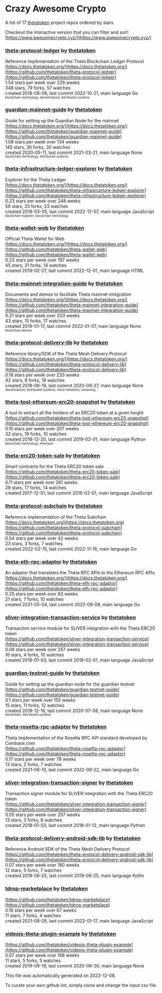 # Crazy Awesome Crypto
A list of 17 [thetatoken](https://github.com/thetatoken) project repos ordered by stars.  

Checkout the interactive version that you can filter and sort: 
[https://www.awesomecrypto.xyz/](https://www.awesomecrypto.xyz/)  


### [theta-protocol-ledger](https://github.com/thetatoken/theta-protocol-ledger) by [thetatoken](https://github.com/thetatoken)  
Reference implementation of the Theta Blockchain Ledger Protocol  
[https://docs.thetatoken.org/](https://docs.thetatoken.org/)  
[https://github.com/thetatoken/theta-protocol-ledger](https://github.com/thetatoken/theta-protocol-ledger)  
1.54 stars per week over 226 weeks  
348 stars, 79 forks, 57 watches  
created 2018-08-06, last commit 2022-10-21, main language Go  
<sub><sup>blockchain-technology, decentralized, distributed-systems</sup></sub>


### [guardian-mainnet-guide](https://github.com/thetatoken/guardian-mainnet-guide) by [thetatoken](https://github.com/thetatoken)  
Guide for setting up the Guardian Node for the mainnet  
[https://docs.thetatoken.org/](https://docs.thetatoken.org/)  
[https://github.com/thetatoken/guardian-mainnet-guide](https://github.com/thetatoken/guardian-mainnet-guide)  
1.08 stars per week over 134 weeks  
145 stars, 36 forks, 30 watches  
created 2020-05-11, last commit 2021-03-21, main language None  
<sub><sup>blockchain-technology, distributed-systems</sup></sub>


### [theta-infrastructure-ledger-explorer](https://github.com/thetatoken/theta-infrastructure-ledger-explorer) by [thetatoken](https://github.com/thetatoken)  
Explorer for the Theta Ledger  
[https://docs.thetatoken.org/](https://docs.thetatoken.org/)  
[https://github.com/thetatoken/theta-infrastructure-ledger-explorer](https://github.com/thetatoken/theta-infrastructure-ledger-explorer)  
0.23 stars per week over 248 weeks  
56 stars, 23 forks, 23 watches  
created 2018-03-05, last commit 2022-12-07, main language JavaScript  
<sub><sup>blockchain-explorer, blockchain-technology</sup></sub>


### [theta-wallet-web](https://github.com/thetatoken/theta-wallet-web) by [thetatoken](https://github.com/thetatoken)  
Official Theta Wallet for Web  
[https://docs.thetatoken.org/](https://docs.thetatoken.org/)  
[https://github.com/thetatoken/theta-wallet-web](https://github.com/thetatoken/theta-wallet-web)  
0.23 stars per week over 197 weeks  
45 stars, 21 forks, 14 watches  
created 2019-02-27, last commit 2022-12-01, main language HTML  


### [theta-mainnet-integration-guide](https://github.com/thetatoken/theta-mainnet-integration-guide) by [thetatoken](https://github.com/thetatoken)  
Documents and demos to facilitate Theta mainnet integration  
[https://docs.thetatoken.org/](https://docs.thetatoken.org/)  
[https://github.com/thetatoken/theta-mainnet-integration-guide](https://github.com/thetatoken/theta-mainnet-integration-guide)  
0.21 stars per week over 203 weeks  
43 stars, 15 forks, 17 watches  
created 2019-01-17, last commit 2022-01-07, main language None  
<sub><sup>blockchain-demos</sup></sub>


### [theta-protocol-delivery-lib](https://github.com/thetatoken/theta-protocol-delivery-lib) by [thetatoken](https://github.com/thetatoken)  
Reference library/SDK of the Theta Mesh Delivery Protocol  
[https://docs.thetatoken.org/](https://docs.thetatoken.org/)  
[https://github.com/thetatoken/theta-protocol-delivery-lib](https://github.com/thetatoken/theta-protocol-delivery-lib)  
0.18 stars per week over 233 weeks  
42 stars, 9 forks, 18 watches  
created 2018-06-19, last commit 2020-09-27, main language None  
<sub><sup>decentralized, distributed-systems, mesh-networks, streaming</sup></sub>


### [theta-tool-ethereum-erc20-snapshot](https://github.com/thetatoken/theta-tool-ethereum-erc20-snapshot) by [thetatoken](https://github.com/thetatoken)  
A tool to extract all the holders of an ERC20 token at a given height  
[https://github.com/thetatoken/theta-tool-ethereum-erc20-snapshot](https://github.com/thetatoken/theta-tool-ethereum-erc20-snapshot)  
0.15 stars per week over 207 weeks  
32 stars, 19 forks, 10 watches  
created 2018-12-20, last commit 2019-02-01, main language Python  
<sub><sup>blockchain-technology, ethereum</sup></sub>


### [theta-erc20-token-sale](https://github.com/thetatoken/theta-erc20-token-sale) by [thetatoken](https://github.com/thetatoken)  
Smart contracts for the Theta ERC20 token sale  
[https://github.com/thetatoken/theta-erc20-token-sale](https://github.com/thetatoken/theta-erc20-token-sale)  
0.11 stars per week over 261 weeks  
29 stars, 17 forks, 14 watches  
created 2017-12-01, last commit 2018-02-01, main language JavaScript  


### [theta-protocol-subchain](https://github.com/thetatoken/theta-protocol-subchain) by [thetatoken](https://github.com/thetatoken)  
Reference implementation of the Theta Subchain  
[https://docs.thetatoken.org](https://docs.thetatoken.org)  
[https://github.com/thetatoken/theta-protocol-subchain](https://github.com/thetatoken/theta-protocol-subchain)  
0.54 stars per week over 42 weeks  
23 stars, 3 forks, 7 watches  
created 2022-02-15, last commit 2022-11-16, main language Go  


### [theta-eth-rpc-adaptor](https://github.com/thetatoken/theta-eth-rpc-adaptor) by [thetatoken](https://github.com/thetatoken)  
An adaptor that translates the Theta RPC APIs to the Ethereum RPC APIs  
[https://docs.thetatoken.org/](https://docs.thetatoken.org/)  
[https://github.com/thetatoken/theta-eth-rpc-adaptor](https://github.com/thetatoken/theta-eth-rpc-adaptor)  
0.25 stars per week over 83 weeks  
21 stars, 7 forks, 10 watches  
created 2021-05-04, last commit 2022-09-08, main language Go  


### [sliver-integration-transaction-service](https://github.com/thetatoken/sliver-integration-transaction-service) by [thetatoken](https://github.com/thetatoken)  
Transaction service module for SLIVER integration with the Theta ERC20 token  
[https://github.com/thetatoken/sliver-integration-transaction-service](https://github.com/thetatoken/sliver-integration-transaction-service)  
0.06 stars per week over 257 weeks  
16 stars, 4 forks, 10 watches  
created 2018-01-03, last commit 2019-02-01, main language JavaScript  


### [guardian-testnet-guide](https://github.com/thetatoken/guardian-testnet-guide) by [thetatoken](https://github.com/thetatoken)  
Guide for setting up the guardian node for the guardian testnet  
[https://github.com/thetatoken/guardian-testnet-guide](https://github.com/thetatoken/guardian-testnet-guide)  
0.1 stars per week over 155 weeks  
15 stars, 11 forks, 12 watches  
created 2019-12-16, last commit 2020-07-08, main language None  
<sub><sup>blockchain, distributed-systems</sup></sub>


### [theta-rosetta-rpc-adaptor](https://github.com/thetatoken/theta-rosetta-rpc-adaptor) by [thetatoken](https://github.com/thetatoken)  
Theta Implementation of the Rosetta RPC API standard developed by Coinbase.com  
[https://github.com/thetatoken/theta-rosetta-rpc-adaptor](https://github.com/thetatoken/theta-rosetta-rpc-adaptor)  
0.17 stars per week over 78 weeks  
13 stars, 2 forks, 7 watches  
created 2021-06-10, last commit 2022-09-22, main language Go  


### [sliver-integration-transaction-signer](https://github.com/thetatoken/sliver-integration-transaction-signer) by [thetatoken](https://github.com/thetatoken)  
Transaction signer module for SLIVER integration with the Theta ERC20 token  
[https://github.com/thetatoken/sliver-integration-transaction-signer](https://github.com/thetatoken/sliver-integration-transaction-signer)  
0.05 stars per week over 257 weeks  
13 stars, 3 forks, 6 watches  
created 2018-01-03, last commit 2018-01-12, main language Python  


### [theta-protocol-delivery-android-sdk-lib](https://github.com/thetatoken/theta-protocol-delivery-android-sdk-lib) by [thetatoken](https://github.com/thetatoken)  
Reference Android SDK of the Theta Mesh Delivery Protocol  
[https://github.com/thetatoken/theta-protocol-delivery-android-sdk-lib](https://github.com/thetatoken/theta-protocol-delivery-android-sdk-lib)  
0.07 stars per week over 180 weeks  
12 stars, 5 forks, 7 watches  
created 2019-06-25, last commit 2019-06-25, main language Kotlin  


### [tdrop-marketplace](https://github.com/thetatoken/tdrop-marketplace) by [thetatoken](https://github.com/thetatoken)  
  
[https://github.com/thetatoken/tdrop-marketplace](https://github.com/thetatoken/tdrop-marketplace)  
0.16 stars per week over 67 weeks  
11 stars, 7 forks, 4 watches  
created 2021-08-26, last commit 2022-01-17, main language JavaScript  


### [videojs-theta-plugin-example](https://github.com/thetatoken/videojs-theta-plugin-example) by [thetatoken](https://github.com/thetatoken)  
  
[https://github.com/thetatoken/videojs-theta-plugin-example](https://github.com/thetatoken/videojs-theta-plugin-example)  
0.07 stars per week over 168 weeks  
11 stars, 5 forks, 5 watches  
created 2019-09-19, last commit 2020-06-30, main language None  


This file was automatically generated on 2022-12-08.  

To curate your own github list, simply clone and change the input csv file.  